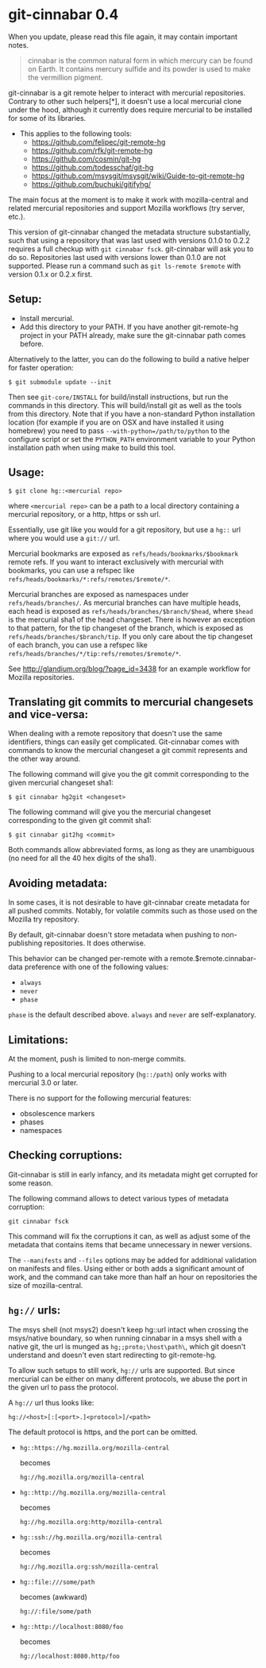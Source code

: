 git-cinnabar 0.4
================

When you update, please read this file again, it may contain
important notes.

> cinnabar is the common natural form in which mercury can be found on
  Earth. It contains mercury sulfide and its powder is used to make
  the vermillion pigment.

git-cinnabar is a git remote helper to interact with mercurial
repositories. Contrary to other such helpers[*], it doesn't use a
local mercurial clone under the hood, although it currently does
require mercurial to be installed for some of its libraries.

* This applies to the following tools:
  - https://github.com/felipec/git-remote-hg
  - https://github.com/rfk/git-remote-hg
  - https://github.com/cosmin/git-hg
  - https://github.com/todesschaf/git-hg
  - https://github.com/msysgit/msysgit/wiki/Guide-to-git-remote-hg
  - https://github.com/buchuki/gitifyhg/

The main focus at the moment is to make it work with mozilla-central
and related mercurial repositories and support Mozilla workflows (try
server, etc.).

This version of git-cinnabar changed the metadata structure
substantially, such that using a repository that was last used with
versions 0.1.0 to 0.2.2 requires a full checkup with `git cinnabar
fsck`. git-cinnabar will ask you to do so. Repositories last used with
versions lower than 0.1.0 are not supported. Please run a command such
as `git ls-remote $remote` with version 0.1.x or 0.2.x first.

Setup:
------

- Install mercurial.
- Add this directory to your PATH. If you have another git-remote-hg project
  in your PATH already, make sure the git-cinnabar path comes before.

Alternatively to the latter, you can do the following to build a native
helper for faster operation:

  ```$ git submodule update --init```

Then see ```git-core/INSTALL``` for build/install instructions, but run the commands in this directory. This will build/install git as well as the tools from this directory. Note that if you have a non-standard Python installation location (for example if you are on OSX and have installed it using homebrew) you need to pass ```--with-python=/path/to/python``` to the configure script or set the ```PYTHON_PATH``` environment variable to your Python installation path when using make to build this tool.

Usage:
------

```$ git clone hg::<mercurial repo>```

where ```<mercurial repo>``` can be a path to a local directory containing a
mercurial repository, or a http, https or ssh url.

Essentially, use git like you would for a git repository, but use a
```hg::``` url where you would use a ```git://``` url.

Mercurial bookmarks are exposed as ```refs/heads/bookmarks/$bookmark``` remote
refs. If you want to interact exclusively with mercurial with bookmarks,
you can use a refspec like ```refs/heads/bookmarks/*:refs/remotes/$remote/*```.

Mercurial branches are exposed as namespaces under ```refs/heads/branches/```.
As mercurial branches can have multiple heads, each head is exposed
as ```refs/heads/branches/$branch/$head```, where ```$head``` is the mercurial sha1 of the head changeset. There is however an exception to that pattern, for the tip changeset of the branch, which is exposed as
```refs/heads/branches/$branch/tip```. If you only care about the tip changeset of each branch, you can use a refspec like `refs/heads/branches/*/tip:refs/remotes/$remote/*`.

See http://glandium.org/blog/?page_id=3438 for an example workflow for
Mozilla repositories.

Translating git commits to mercurial changesets and vice-versa:
---------------------------------------------------------------

When dealing with a remote repository that doesn't use the same
identifiers, things can easily get complicated. Git-cinnabar comes
with commands to know the mercurial changeset a git commit represents
and the other way around.

The following command will give you the git commit corresponding to
the given mercurial changeset sha1:

```$ git cinnabar hg2git <changeset>```

The following command will give you the mercurial changeset
corresponding to the given git commit sha1:

```$ git cinnabar git2hg <commit>```

Both commands allow abbreviated forms, as long as they are unambiguous
(no need for all the 40 hex digits of the sha1).

Avoiding metadata:
------------------

In some cases, it is not desirable to have git-cinnabar create metadata
for all pushed commits. Notably, for volatile commits such as those
used on the Mozilla try repository.

By default, git-cinnabar doesn't store metadata when pushing to
non-publishing repositories. It does otherwise.

This behavior can be changed per-remote with a remote.$remote.cinnabar-data
preference with one of the following values:
- ```always```
- ```never```
- ```phase```

```phase``` is the default described above. ```always``` and ```never``` are
self-explanatory.

Limitations:
------------

At the moment, push is limited to non-merge commits.

Pushing to a local mercurial repository (```hg::/path```) only works with
mercurial 3.0 or later.

There is no support for the following mercurial features:
- obsolescence markers
- phases
- namespaces

Checking corruptions:
---------------------

Git-cinnabar is still in early infancy, and its metadata might get
corrupted for some reason.

The following command allows to detect various types of metadata
corruption:

```git cinnabar fsck```

This command will fix the corruptions it can, as well as adjust some
of the metadata that contains items that became unnecessary in newer
versions.

The ```--manifests``` and ```--files``` options may be added for additional
validation on manifests and files. Using either or both adds a
significant amount of work, and the command can take more than half
an hour on repositories the size of mozilla-central.

```hg://``` urls:
-----------

The msys shell (not msys2) doesn't keep hg::url intact when crossing the
msys/native boundary, so when running cinnabar in a msys shell with a
native git, the url is munged as ```hg;;proto;\host\path\```, which git
doesn't understand and doesn't even start redirecting to git-remote-hg.

To allow such setups to still work, ```hg://``` urls are supported. But since
mercurial can be either on many different protocols, we abuse the port
in the given url to pass the protocol.

A ```hg://``` url thus looks like:

`hg://<host>[:[<port>.]<protocol>]/<path>`

The default protocol is https, and the port can be omitted.

- `hg::https://hg.mozilla.org/mozilla-central`

  becomes

  `hg://hg.mozilla.org/mozilla-central`

- `hg::http://hg.mozilla.org/mozilla-central`

  becomes

  `hg://hg.mozilla.org:http/mozilla-central`

- `hg::ssh://hg.mozilla.org/mozilla-central`

  becomes

  `hg://hg.mozilla.org:ssh/mozilla-central`

- `hg::file:///some/path`

  becomes (awkward)

  `hg://:file/some/path`

- `hg::http://localhost:8080/foo`

  becomes

  `hg://localhost:8080.http/foo`